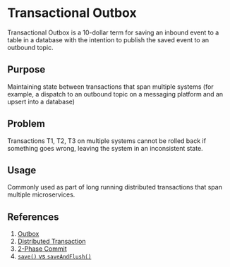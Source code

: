 # Transactional Outbox 
Transactional Outbox is a 10-dollar term for saving an inbound event to a table in a database with the intention to publish the saved event to an outbound topic.

## Purpose
Maintaining state between transactions that span multiple systems (for example, a dispatch to an outbound topic on a messaging platform and an upsert into a database)

## Problem
Transactions T1, T2, T3 on multiple systems cannot be rolled back if something goes wrong, leaving the system in an inconsistent state. 

## Usage
Commonly used as part of long running distributed transactions that span multiple microservices.


## References
1. [Outbox](https://softwaremill.com/microservices-101/)
2. [Distributed Transaction](https://hazelcast.com/glossary/distributed-transaction/)
3. [2-Phase Commit](https://martinfowler.com/articles/patterns-of-distributed-systems/two-phase-commit.html)
4. [`save()` vs `saveAndFlush()`](https://stackoverflow.com/a/43884321)

